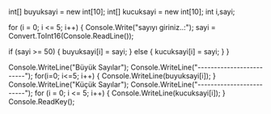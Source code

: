 int[] buyuksayi = new int[10];
 int[] kucuksayi = new int[10];
 int i,sayi;
 
for (i = 0; i <= 5; i++)
 {
 Console.Write("sayıyı giriniz..:");
 sayi = Convert.ToInt16(Console.ReadLine());
 
 if (sayi >= 50)
 {
 buyuksayi[i] = sayi;
 }
 else
 {
 kucuksayi[i] = sayi;
 }
 }
 
 Console.WriteLine("Büyük Sayılar");
 Console.WriteLine("-------------------------");
 for(i=0; i<=5; i++)
 {
 Console.WriteLine(buyuksayi[i]);
 }
 Console.WriteLine("Küçük Sayılar");
 Console.WriteLine("-------------------------");
 for (i = 0; i <= 5; i++)
 {
 Console.WriteLine(kucuksayi[i]);
 }
 Console.ReadKey();
